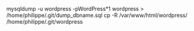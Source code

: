 mysqldump -u wordpress -pWordPress*1 wordpress > /home/philippe/.git/dump_dbname.sql
cp -R /var/www/html/wordpress/ /home/philippe/.git/wordpress
